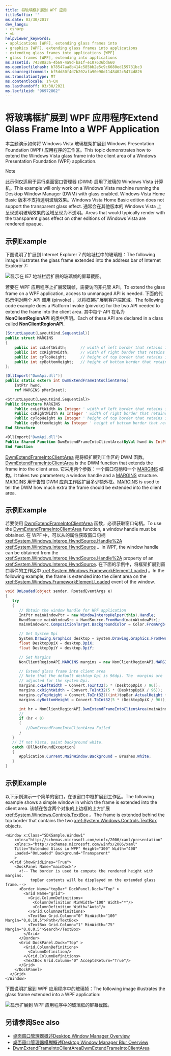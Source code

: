 ```yaml
---
title: 将玻璃框扩展到 WPF 应用
titleSuffix: ''
ms.date: 03/30/2017
dev_langs:
- csharp
- vb
helpviewer_keywords:
- applications [WPF], extending glass frames into
- graphics [WPF], extending glass frames into applications
- extending glass frames into applications [WPF]
- glass frames [WPF], extending into applications
ms.assetid: 74388a3a-4b69-4a9d-ba1f-e107636bd660
ms.openlocfilehash: b78547aa8b414c585bb2e5c9c6680ed159731bc3
ms.sourcegitcommit: bf5dd80f4d7b202afa90e90d1148402c5474d826
ms.translationtype: MT
ms.contentlocale: zh-CN
ms.lasthandoff: 03/30/2021
ms.locfileid: "96972862"
---
```

# <a name="extend-glass-frame-into-a-wpf-application"></a><span data-ttu-id="85975-102">将玻璃框扩展到 WPF 应用程序</span><span class="sxs-lookup"><span data-stu-id="85975-102">Extend Glass Frame Into a WPF Application</span></span>

<span data-ttu-id="85975-103">本主题演示如何将 Windows Vista 玻璃框架扩展到 Windows Presentation Foundation (WPF) 应用程序的工作区。</span><span class="sxs-lookup"><span data-stu-id="85975-103">This topic demonstrates how to extend the Windows Vista glass frame into the client area of a Windows Presentation Foundation (WPF) application.</span></span>

> [!NOTE]
> <span data-ttu-id="85975-104">此示例仅适用于运行桌面窗口管理器 (DWM) 启用了玻璃的 Windows Vista 计算机。</span><span class="sxs-lookup"><span data-stu-id="85975-104">This example will only work on a Windows Vista machine running the Desktop Window Manager (DWM) with glass enabled.</span></span> <span data-ttu-id="85975-105">Windows Vista Home Basic 版本不支持透明玻璃效果。</span><span class="sxs-lookup"><span data-stu-id="85975-105">Windows Vista Home Basic edition does not support the transparent glass effect.</span></span> <span data-ttu-id="85975-106">通常会在其他版本的 Windows Vista 上呈现透明玻璃效果的区域呈现为不透明。</span><span class="sxs-lookup"><span data-stu-id="85975-106">Areas that would typically render with the transparent glass effect on other editions of Windows Vista are rendered opaque.</span></span>

## <a name="example"></a><span data-ttu-id="85975-107">示例</span><span class="sxs-lookup"><span data-stu-id="85975-107">Example</span></span>

<span data-ttu-id="85975-108">下图说明了扩展到 Internet Explorer 7 的地址栏中的玻璃框：</span><span class="sxs-lookup"><span data-stu-id="85975-108">The following image illustrates the glass frame extended into the address bar of Internet Explorer 7:</span></span>

![显示在 IE7 地址栏后扩展的玻璃帧的屏幕截图。](./media/extend-glass-frame-into-a-wpf-application/internet-explorer-glass-frame-extended-address-bar.png)

<span data-ttu-id="85975-110">若要在 WPF 应用程序上扩展玻璃帧，需要访问非托管 API。</span><span class="sxs-lookup"><span data-stu-id="85975-110">To extend the glass frame on a WPF application, access to unmanaged API is needed.</span></span> <span data-ttu-id="85975-111">下面的代码示例对两个 API 调用 (pinvoke) ，以将框架扩展到客户端区域。</span><span class="sxs-lookup"><span data-stu-id="85975-111">The following code example does a Platform Invoke (pinvoke) for the two API needed to extend the frame into the client area.</span></span> <span data-ttu-id="85975-112">其中每个 API 在名为 **NonClientRegionAPI** 的类中声明。</span><span class="sxs-lookup"><span data-stu-id="85975-112">Each of these API are declared in a class called **NonClientRegionAPI**.</span></span>

```csharp
[StructLayout(LayoutKind.Sequential)]
public struct MARGINS
{
    public int cxLeftWidth;      // width of left border that retains its size
    public int cxRightWidth;     // width of right border that retains its size
    public int cyTopHeight;      // height of top border that retains its size
    public int cyBottomHeight;   // height of bottom border that retains its size
};

[DllImport("DwmApi.dll")]
public static extern int DwmExtendFrameIntoClientArea(
    IntPtr hwnd,
    ref MARGINS pMarInset);
```

```vb
<StructLayout(LayoutKind.Sequential)>
Public Structure MARGINS
    Public cxLeftWidth As Integer ' width of left border that retains its size
    Public cxRightWidth As Integer ' width of right border that retains its size
    Public cyTopHeight As Integer ' height of top border that retains its size
    Public cyBottomHeight As Integer ' height of bottom border that retains its size
End Structure

<DllImport("DwmApi.dll")>
Public Shared Function DwmExtendFrameIntoClientArea(ByVal hwnd As IntPtr, ByRef pMarInset As MARGINS) As Integer
End Function
```

<span data-ttu-id="85975-113">[DwmExtendFrameIntoClientArea](/windows/desktop/api/dwmapi/nf-dwmapi-dwmextendframeintoclientarea) 是将框扩展到工作区的 DWM 函数。</span><span class="sxs-lookup"><span data-stu-id="85975-113">[DwmExtendFrameIntoClientArea](/windows/desktop/api/dwmapi/nf-dwmapi-dwmextendframeintoclientarea) is the DWM function that extends the frame into the client area.</span></span> <span data-ttu-id="85975-114">它采用两个参数：一个窗口句柄和一个 [MARGINS](/windows/win32/api/uxtheme/ns-uxtheme-margins) 结构。</span><span class="sxs-lookup"><span data-stu-id="85975-114">It takes two parameters; a window handle and a [MARGINS](/windows/win32/api/uxtheme/ns-uxtheme-margins) structure.</span></span> <span data-ttu-id="85975-115">[MARGINS](/windows/win32/api/uxtheme/ns-uxtheme-margins) 用于告知 DWM 应向工作区扩展多少额外框。</span><span class="sxs-lookup"><span data-stu-id="85975-115">[MARGINS](/windows/win32/api/uxtheme/ns-uxtheme-margins) is used to tell the DWM how much extra the frame should be extended into the client area.</span></span>

## <a name="example"></a><span data-ttu-id="85975-116">示例</span><span class="sxs-lookup"><span data-stu-id="85975-116">Example</span></span>

<span data-ttu-id="85975-117">若要使用 [DwmExtendFrameIntoClientArea](/windows/desktop/api/dwmapi/nf-dwmapi-dwmextendframeintoclientarea) 函数，必须获取窗口句柄。</span><span class="sxs-lookup"><span data-stu-id="85975-117">To use the [DwmExtendFrameIntoClientArea](/windows/desktop/api/dwmapi/nf-dwmapi-dwmextendframeintoclientarea) function, a window handle must be obtained.</span></span> <span data-ttu-id="85975-118">在 WPF 中，可以从的属性获取窗口句柄 <xref:System.Windows.Interop.HwndSource.Handle%2A> <xref:System.Windows.Interop.HwndSource> 。</span><span class="sxs-lookup"><span data-stu-id="85975-118">In WPF, the window handle can be obtained from the <xref:System.Windows.Interop.HwndSource.Handle%2A> property of an <xref:System.Windows.Interop.HwndSource>.</span></span> <span data-ttu-id="85975-119">在下面的示例中，将框架扩展到窗口事件的工作区中 <xref:System.Windows.FrameworkElement.Loaded> 。</span><span class="sxs-lookup"><span data-stu-id="85975-119">In the following example, the frame is extended into the client area on the <xref:System.Windows.FrameworkElement.Loaded> event of the window.</span></span>

```csharp
void OnLoaded(object sender, RoutedEventArgs e)
{
   try
   {
      // Obtain the window handle for WPF application
      IntPtr mainWindowPtr = new WindowInteropHelper(this).Handle;
      HwndSource mainWindowSrc = HwndSource.FromHwnd(mainWindowPtr);
      mainWindowSrc.CompositionTarget.BackgroundColor = Color.FromArgb(0, 0, 0, 0);

      // Get System Dpi
      System.Drawing.Graphics desktop = System.Drawing.Graphics.FromHwnd(mainWindowPtr);
      float DesktopDpiX = desktop.DpiX;
      float DesktopDpiY = desktop.DpiY;

      // Set Margins
      NonClientRegionAPI.MARGINS margins = new NonClientRegionAPI.MARGINS();

      // Extend glass frame into client area
      // Note that the default desktop Dpi is 96dpi. The  margins are
      // adjusted for the system Dpi.
      margins.cxLeftWidth = Convert.ToInt32(5 * (DesktopDpiX / 96));
      margins.cxRightWidth = Convert.ToInt32(5 * (DesktopDpiX / 96));
      margins.cyTopHeight = Convert.ToInt32(((int)topBar.ActualHeight + 5) * (DesktopDpiX / 96));
      margins.cyBottomHeight = Convert.ToInt32(5 * (DesktopDpiX / 96));

      int hr = NonClientRegionAPI.DwmExtendFrameIntoClientArea(mainWindowSrc.Handle, ref margins);
      //
      if (hr < 0)
      {
         //DwmExtendFrameIntoClientArea Failed
      }
   }
   // If not Vista, paint background white.
   catch (DllNotFoundException)
   {
      Application.Current.MainWindow.Background = Brushes.White;
   }
}
```

## <a name="example"></a><span data-ttu-id="85975-120">示例</span><span class="sxs-lookup"><span data-stu-id="85975-120">Example</span></span>

<span data-ttu-id="85975-121">以下示例演示一个简单的窗口，在该窗口中框扩展到工作区。</span><span class="sxs-lookup"><span data-stu-id="85975-121">The following example shows a simple window in which the frame is extended into the client area.</span></span> <span data-ttu-id="85975-122">该帧在包含两个对象的上边框的上方扩展 <xref:System.Windows.Controls.TextBox> 。</span><span class="sxs-lookup"><span data-stu-id="85975-122">The frame is extended behind the top border that contains the two <xref:System.Windows.Controls.TextBox> objects.</span></span>

```xaml
<Window x:Class="SDKSample.Window1"
    xmlns="http://schemas.microsoft.com/winfx/2006/xaml/presentation"
    xmlns:x="http://schemas.microsoft.com/winfx/2006/xaml"
    Title="Extended Glass in WPF" Height="300" Width="400"
    Loaded="OnLoaded" Background="Transparent"
    >
  <Grid ShowGridLines="True">
    <DockPanel Name="mainDock">
      <!-- The border is used to compute the rendered height with margins.
           topBar contents will be displayed on the extended glass frame.-->
      <Border Name="topBar" DockPanel.Dock="Top" >
        <Grid Name="grid">
          <Grid.ColumnDefinitions>
            <ColumnDefinition MinWidth="100" Width="*"/>
            <ColumnDefinition Width="Auto"/>
          </Grid.ColumnDefinitions>
          <TextBox Grid.Column="0" MinWidth="100" Margin="0,0,10,5">Path</TextBox>
          <TextBox Grid.Column="1" MinWidth="75" Margin="0,0,0,5">Search</TextBox>
        </Grid>
      </Border>
      <Grid DockPanel.Dock="Top" >
        <Grid.ColumnDefinitions>
          <ColumnDefinition/>
        </Grid.ColumnDefinitions>
        <TextBox Grid.Column="0" AcceptsReturn="True"/>
      </Grid>
    </DockPanel>
  </Grid>
</Window>
```

<span data-ttu-id="85975-123">下图说明扩展到 WPF 应用程序中的玻璃帧：</span><span class="sxs-lookup"><span data-stu-id="85975-123">The following image illustrates the glass frame extended into a WPF application:</span></span>

![显示扩展到 WPF 应用程序中的玻璃框的屏幕截图。](./media/extend-glass-frame-into-a-wpf-application/glass-frame-extended-wpf-application.png)

## <a name="see-also"></a><span data-ttu-id="85975-125">另请参阅</span><span class="sxs-lookup"><span data-stu-id="85975-125">See also</span></span>

- [<span data-ttu-id="85975-126">桌面窗口管理器概述</span><span class="sxs-lookup"><span data-stu-id="85975-126">Desktop Window Manager Overview</span></span>](/windows/desktop/dwm/dwm-overview)
- [<span data-ttu-id="85975-127">桌面窗口管理器模糊概述</span><span class="sxs-lookup"><span data-stu-id="85975-127">Desktop Window Manager Blur Overview</span></span>](/windows/desktop/dwm/blur-ovw)
- [<span data-ttu-id="85975-128">DwmExtendFrameIntoClientArea</span><span class="sxs-lookup"><span data-stu-id="85975-128">DwmExtendFrameIntoClientArea</span></span>](/windows/desktop/api/dwmapi/nf-dwmapi-dwmextendframeintoclientarea)
